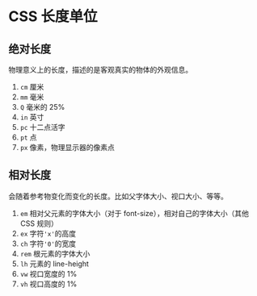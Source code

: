 # CSS 长度单位

## 绝对长度

物理意义上的长度，描述的是客观真实的物体的外观信息。

1. `cm` 厘米
2. `mm` 毫米
3. `Q` 毫米的 25%
4. `in` 英寸
5. `pc` 十二点活字
6. `pt` 点
7. `px` 像素，物理显示器的像素点

## 相对长度

会随着参考物变化而变化的长度。比如父字体大小、视口大小、等等。

1. `em` 相对父元素的字体大小（对于 font-size），相对自己的字体大小（其他 CSS 规则）
2. `ex` 字符`'x'`的高度
3. `ch` 字符`'0'`的宽度
4. `rem` 根元素的字体大小
5. `lh` 元素的 line-height
6. `vw` 视口宽度的 1%
7. `vh` 视口高度的 1%

